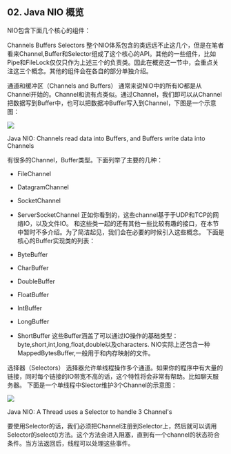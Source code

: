 ## 02. Java NIO 概览
NIO包含下面几个核心的组件：

Channels
Buffers
Selectors
整个NIO体系包含的类远远不止这几个，但是在笔者看来Channel,Buffer和Selector组成了这个核心的API。其他的一些组件，比如Pipe和FileLock仅仅只作为上述三个的负责类。因此在概览这一节中，会重点关注这三个概念。其他的组件会在各自的部分单独介绍。

通道和缓冲区（Channels and Buffers）
通常来说NIO中的所有IO都是从Channel开始的。Channel和流有点类似。通过Channel，我们即可以从Channel把数据写到Buffer中，也可以把数据冲Buffer写入到Channel，下图是一个示意图：



![](http://tutorials.jenkov.com/images/java-nio/overview-channels-buffers.png)

Java NIO: Channels read data into Buffers, and Buffers write data into Channels

有很多的Channel，Buffer类型。下面列举了主要的几种：

- FileChannel
- DatagramChannel
- SocketChannel
- ServerSocketChannel
正如你看到的，这些channel基于于UDP和TCP的网络IO，以及文件IO。 和这些类一起的还有其他一些比较有趣的接口，在本节中暂时不多介绍。为了简洁起见，我们会在必要的时候引入这些概念。 下面是核心的Buffer实现类的列表：

- ByteBuffer
- CharBuffer
- DoubleBuffer
- FloatBuffer
- IntBuffer
- LongBuffer
- ShortBuffer
这些Buffer涵盖了可以通过IO操作的基础类型：byte,short,int,long,float,double以及characters. NIO实际上还包含一种MappedBytesBuffer,一般用于和内存映射的文件。

选择器（Selectors）
选择器允许单线程操作多个通道。如果你的程序中有大量的链接，同时每个链接的IO带宽不高的话，这个特性将会非常有帮助。比如聊天服务器。 下面是一个单线程中Slector维护3个Channel的示意图：

![](http://tutorials.jenkov.com/images/java-nio/overview-selectors.png)



Java NIO: A Thread uses a Selector to handle 3 Channel's

要使用Selector的话，我们必须把Channel注册到Selector上，然后就可以调用Selector的select()方法。这个方法会进入阻塞，直到有一个channel的状态符合条件。当方法返回后，线程可以处理这些事件。